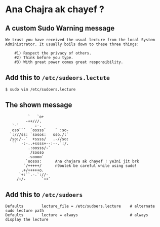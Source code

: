 # Ana Chajra ak chayef ?
## A custom Sudo Warning message

```
We trust you have received the usual lecture from the local System
Administrator. It usually boils down to these three things:

    #1) Respect the privacy of others.
    #2) Think before you type.
    #3) With great power comes great responsibility.
```
## Add this to `/etc/sudeors.lectute`
```
$ sudo vim /etc/sudoers.lecture
```
## The shown message
```
          `   `o+             
         -++///.              
   `-`       :-.              
   oso```  `ossss`    ` :so-  
  `:///ss: `sosos:   sso./:`  
  /so:/--`  +ssss/   .-//so:  
   ``  -:-..+ssss+--:--.`:/.  
          .:oosss/-`          
           /sooso             
          -soooo`             
         `oosos:      Ana chajara ak chayef ! ye3ni jit brk
        `/+++++/      n9oulek be careful while using sudo!
       .+/+++++o.             
      `+:``.-.`://-           
     /+/-       `++` 
```

## Add this to `/etc/sudoers`
```
Defaults        lecture_file = /etc/sudoers.lecture    # alternate sudo lecture path
Defaults        lecture = always                       # always display the lecture
```



